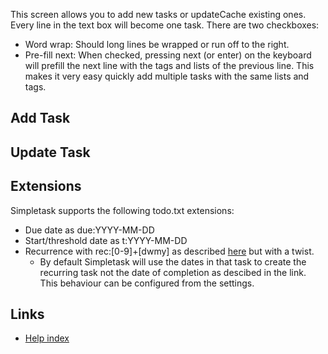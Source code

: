 This screen allows you to add new tasks or updateCache existing ones. Every line in the text box will become one task. There are two checkboxes:

* Word wrap: Should long lines be wrapped or run off to the right.
* Pre-fill next: When checked, pressing next (or enter) on the keyboard will prefill the next line with the
 tags and lists of the previous line. This makes it very easy quickly add multiple tasks with the same lists and tags.


Add Task
--------



Update Task
-----------


Extensions
----------

Simpletask supports the following todo.txt extensions:

-   Due date as due:YYYY-MM-DD
-   Start/threshold date as t:YYYY-MM-DD
-   Recurrence with rec:[0-9]+[dwmy] as described [here](https://github.com/bram85/todo.txt-tools/wiki/Recurrence) but with a twist.
    -   By default Simpletask will use the dates in that task to create the recurring task not the date of completion as descibed in the link. This behaviour can be configured from the settings.

Links
-----

- [Help index](./index.en.md)

